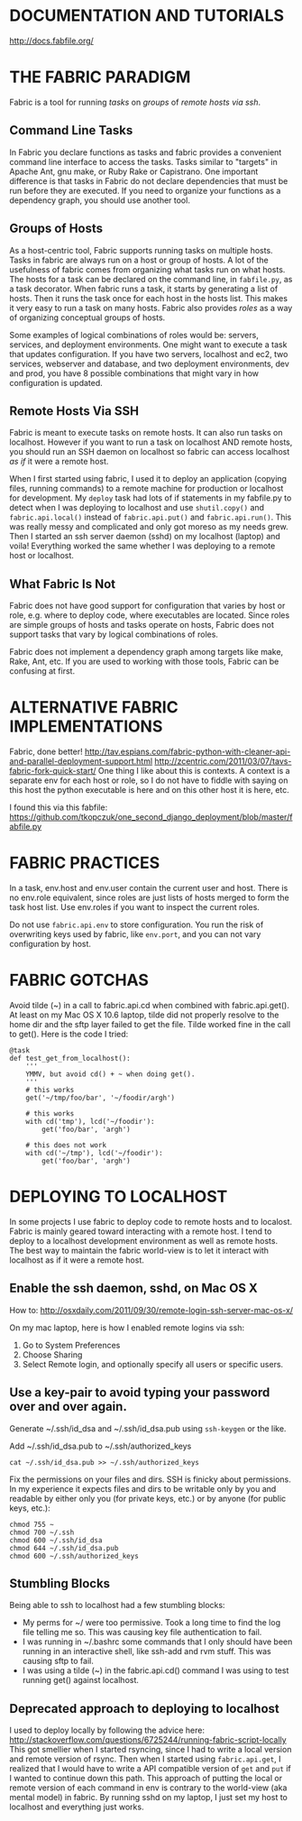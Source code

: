 

# DOCUMENTATION AND TUTORIALS

http://docs.fabfile.org/


# THE FABRIC PARADIGM

Fabric is a tool for running *tasks* on *groups* of *remote hosts via ssh*.

## Command Line Tasks

In Fabric you declare functions as tasks and fabric provides a convenient
command line interface to access the tasks.  Tasks similar to "targets" in
Apache Ant, gnu make, or Ruby Rake or Capistrano.  One important difference is that tasks in
Fabric do not declare dependencies that must be run before they are executed.
If you need to organize your functions as a dependency graph, you should use
another tool.

## Groups of Hosts

As a host-centric tool, Fabric supports running tasks on multiple hosts.
Tasks in fabric are always run on a host or group of hosts.  A lot of the
usefulness of fabric comes from organizing what tasks run on what hosts.  The
hosts for a task can be declared on the command line, in `fabfile.py`, as a
task decorator.  When fabric runs a task, it starts by generating a list of
hosts.  Then it runs the task once for each host in the hosts list.  This makes
it very easy to run a task on many hosts.  Fabric also provides *roles* as a
way of organizing conceptual groups of hosts.

Some examples of logical combinations of roles would be: servers, services, and
deployment environments.  One might want to execute a task that updates
configuration.  If you have two servers, localhost and ec2, two services,
webserver and database, and two deployment environments, dev and prod, you have
8 possible combinations that might vary in how configuration is updated.

## Remote Hosts Via SSH

Fabric is meant to execute tasks on remote hosts.  It can also run tasks on
localhost.  However if you want to run a task on localhost AND remote hosts,
you should run an SSH daemon on localhost so fabric can access localhost *as
if* it were a remote host.

When I first started using fabric, I used it to deploy an application (copying
files, running commands) to a remote machine for production or localhost for
development.  My `deploy` task had lots of if statements in my fabfile.py to
detect when I was deploying to localhost and use `shutil.copy()` and
`fabric.api.local()` instead of `fabric.api.put()` and `fabric.api.run()`. This
was really messy and complicated and only got moreso as my needs grew.  Then I
started an ssh server daemon (sshd) on my localhost (laptop) and voila!
Everything worked the same whether I was deploying to a remote host or
localhost.

## What Fabric Is Not

Fabric does not have good support for
configuration that varies by host or role, e.g. where to deploy code, where
executables are located.  Since roles are simple groups of hosts and tasks
operate on hosts, Fabric does not support tasks that vary by logical
combinations of roles.

Fabric does not implement a dependency graph among targets like make, Rake,
Ant, etc.  If you are used to working with those tools, Fabric can be confusing
at first.


# ALTERNATIVE FABRIC IMPLEMENTATIONS 

Fabric, done better!
http://tav.espians.com/fabric-python-with-cleaner-api-and-parallel-deployment-support.html
http://zcentric.com/2011/03/07/tavs-fabric-fork-quick-start/
One thing I like about this is contexts.  A context is a separate env for each
host or role, so I do not have to fiddle with saying on this host the python
executable is here and on this other host it is here, etc.

I found this via this fabfile: 
https://github.com/tkopczuk/one_second_django_deployment/blob/master/fabfile.py


# FABRIC PRACTICES

In a task, env.host and env.user contain the current user and host.  There is
no env.role equivalent, since roles are just lists of hosts merged to form the
task host list.  Use env.roles if you want to inspect the current roles.

Do not use `fabric.api.env` to store configuration.  You run the risk of
overwriting keys used by fabric, like `env.port`, and you can not vary
configuration by host.


# FABRIC GOTCHAS

Avoid tilde (~) in a call to fabric.api.cd when combined with fabric.api.get().
At least on my Mac OS X 10.6 laptop, tilde did not properly resolve to the home
dir and the sftp layer failed to get the file.  Tilde worked fine in the call
to get(). Here is the code I tried:

    @task
    def test_get_from_localhost():
        '''
        YMMV, but avoid cd() + ~ when doing get().
        '''
        # this works
        get('~/tmp/foo/bar', '~/foodir/argh') 

        # this works
        with cd('tmp'), lcd('~/foodir'):
            get('foo/bar', 'argh')

        # this does not work 
        with cd('~/tmp'), lcd('~/foodir'):
            get('foo/bar', 'argh')


# DEPLOYING TO LOCALHOST

In some projects I use fabric to deploy code to remote hosts and to localost.
Fabric is mainly geared toward interacting with a remote host.  I tend to
deploy to a localhost development environment as well as remote hosts.  The
best way to maintain the fabric world-view is to let it interact with localhost
as if it were a remote host.


## Enable the ssh daemon, sshd, on Mac OS X

How to:
http://osxdaily.com/2011/09/30/remote-login-ssh-server-mac-os-x/

On my mac laptop, here is how I enabled remote logins via ssh:

1. Go to System Preferences
2. Choose Sharing
3. Select Remote login, and optionally specify all users or specific users.


## Use a key-pair to avoid typing your password over and over again.

Generate ~/.ssh/id_dsa and ~/.ssh/id_dsa.pub using `ssh-keygen` or the like.

Add ~/.ssh/id_dsa.pub to ~/.ssh/authorized_keys

    cat ~/.ssh/id_dsa.pub >> ~/.ssh/authorized_keys

Fix the permissions on your files and dirs.  SSH is finicky about permissions.
In my experience it expects files and dirs to be writable only by you and
readable by either only you (for private keys, etc.) or by anyone (for public
keys, etc.):

    chmod 755 ~
    chmod 700 ~/.ssh
    chmod 600 ~/.ssh/id_dsa
    chmod 644 ~/.ssh/id_dsa.pub
    chmod 600 ~/.ssh/authorized_keys


## Stumbling Blocks

Being able to ssh to localhost had a few stumbling blocks:

- My perms for ~/ were too permissive.  Took a long time to find the log file
  telling me so.  This was causing key file authentication to fail.
- I was running in ~/.bashrc some commands that I only should have been 
  running in an interactive shell, like ssh-add and rvm stuff.  This was 
  causing sftp to fail.
- I was using a tilde (~) in the fabric.api.cd() command I was using to test
  running get() against localhost. 


## Deprecated approach to deploying to localhost

I used to deploy locally by following the advice here:
http://stackoverflow.com/questions/6725244/running-fabric-script-locally
This got smellier when I started rsyncing, since I had to write a local
version and remote version of rsync.  Then when I started using
`fabric.api.get`, I realized that I would have to write a API compatible 
version of `get` and `put` if I wanted to continue down this path. This
approach of putting the local or remote version of each command in env is
contrary to the world-view (aka mental model) in fabric.  By running sshd on
my laptop, I just set my host to localhost and everything just works.


